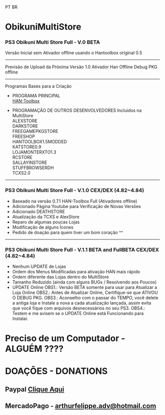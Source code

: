PT BR


# ObikuniMultiStore
### PS3 Obikuni Multi Store Full - V.0 BETA
Versão Inicial sem Ativador offline usando o Hantoolbox original 0.5

----

Previsão de Upload da Próxima Versão 1.0
Ativador Han Offline
Debug PKG offline


----
Programas Bases para a Criação
- PROGRAMA PRINCIPAL  
[HAN-Toolbox](https://github.com/ShaolinAssassin/HAN-Toolbox/releases)  

- PROGRAMAÇÃO DE OUTROS DESENVOLVEDORES Incluidos na MultiStore  
ALEXSTORE  
DARKSTORE  
FREEGAMEPKGSTORE  
FREESHOP  
HANTOOLBOX1.5MODDED  
KATSTORE0.9  
LOJAMONTERXTO1.3  
RCSTORE  
SALLAYINSTORE  
STUFFBROWSERDH  
TCXS2.0  

-----------------------------------

### PS3 Obikuni Multi Store Full - V.1.0 CEX/DEX (4.82~4.84)
* Baseado na versão 0.7.1 HAN-Toolbox Full (Ativadores offline)
* Adicionado Página Youtube para Verificação de Novas Versões
* Adicionado DEATHSTORE
* Atualização da TCXS e AlexStore
* Reparo de algumas poucas Lojas
* Modificação de alguns Ícones
* Pedido de doação para quem tiver um bom coração ^^ 
 

-----------------------------------

### PS3 Obikuni Multi Store Full - V.1.1 BETA and FullBETA CEX/DEX (4.82~4.84)
* Nenhum UPDATE de Lojas
* Ordem dos Menus Modificadas para ativação HAN mais rápido
* Ordem diferente das Lojas dentro do MultiStore
* Tamanho Reduzido (ainda com alguns BUGs / Resolvendo aos Poucos)
* UPDATE Online
OBS1.: Versão BETA somente para usar para Atualizar a Loja Online
OBS2.: Antes de Atualizar Online, Certifique-se que ATIVOU O DEBUG PKG.
OBS3.: Aconselho com o passar do TEMPO, você delete a antiga loja e Instale a nova a cada atualização lançada, assim evita que você fique com arquivos desnecessários no seu PS3.
OBS4.: Testem e me avisem se o UPDATE Online está Funcionando para Instalar.
  
  
   
   
   
# Preciso de um Computador - ALGUÉM ????   
# DOAÇÕES - DONATIONS
## Paypal [Clique Aqui](https://www.paypal.com/cgi-bin/webscr?cmd=_donations&business=arthurfelippe.adv%40hotmail.com&item_name=Help-me+study+%21%21%21+please.&currency_code=BRL&source=url)   
## MercadoPago - arthurfelippe.adv@hotmail.com
